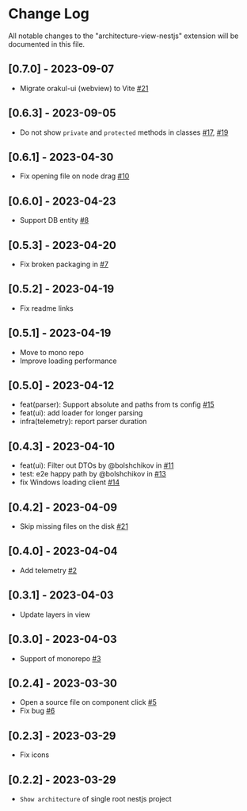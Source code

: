 # Change Log

All notable changes to the "architecture-view-nestjs" extension will be documented in this file.

## [0.7.0] - 2023-09-07

- Migrate orakul-ui (webview) to Vite [#21](https://github.com/ArchSense/archsense-mono/pull/21)

## [0.6.3] - 2023-09-05

- Do not show `private` and `protected` methods in classes [#17](https://github.com/ArchSense/archsense-mono/pull/17), [#19](https://github.com/ArchSense/archsense-mono/pull/19)

## [0.6.1] - 2023-04-30

- Fix opening file on node drag [#10](https://github.com/ArchSense/archsense-mono/pull/10)

## [0.6.0] - 2023-04-23

- Support DB entity [#8](https://github.com/ArchSense/archsense-mono/pull/8)

## [0.5.3] - 2023-04-20

- Fix broken packaging in [#7](https://github.com/ArchSense/archsense-mono/pull/7)

## [0.5.2] - 2023-04-19

- Fix readme links

## [0.5.1] - 2023-04-19

- Move to mono repo
- Improve loading performance

## [0.5.0] - 2023-04-12

- feat(parser): Support absolute and paths from ts config [#15](https://github.com/ArchSense/architecture-view-nestjs/issues/15)
- feat(ui): add loader for longer parsing
- infra(telemetry): report parser duration

## [0.4.3] - 2023-04-10

- feat(ui): Filter out DTOs by @bolshchikov in [#11](https://github.com/ArchSense/architecture-view-nestjs/pull/11)
- test: e2e happy path by @bolshchikov in [#13](https://github.com/ArchSense/architecture-view-nestjs/pull/13)
- fix Windows loading client [#14](https://github.com/ArchSense/architecture-view-nestjs/issues/14)

## [0.4.2] - 2023-04-09

- Skip missing files on the disk [#21](https://github.com/ArchSense/orakul/issues/21)

## [0.4.0] - 2023-04-04

- Add telemetry [#2](https://github.com/ArchSense/architecture-view-nestjs/issues/2)

## [0.3.1] - 2023-04-03

- Update layers in view

## [0.3.0] - 2023-04-03

- Support of monorepo [#3](https://github.com/ArchSense/architecture-view-nestjs/issues/3)

## [0.2.4] - 2023-03-30

- Open a source file on component click [#5](https://github.com/ArchSense/architecture-view-nestjs/issues/5)
- Fix bug [#6](https://github.com/ArchSense/architecture-view-nestjs/issues/6)

## [0.2.3] - 2023-03-29

- Fix icons

## [0.2.2] - 2023-03-29

- `Show architecture` of single root nestjs project
